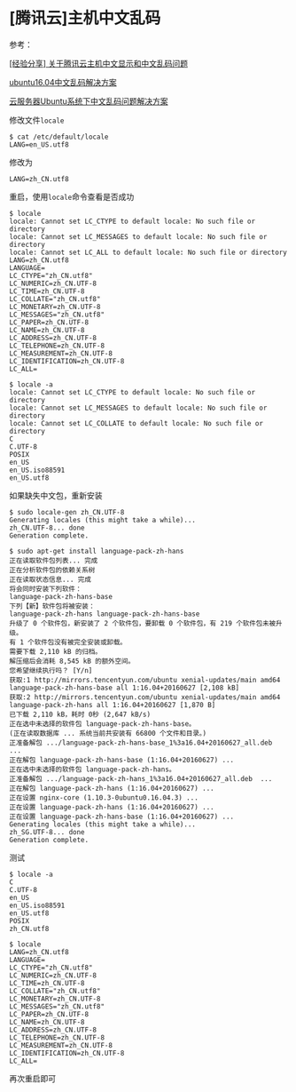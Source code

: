 
# [腾讯云]主机中文乱码

参考：

[[经验分享] 关于腾讯云主机中文显示和中文乱码问题](http://bbs.qcloud.com/thread-25524-1-1.html)

[ubuntu16.04中文乱码解决方案](https://blog.csdn.net/qiqiaiairen/article/details/51493822)

[云服务器Ubuntu系统下中文乱码问题解决方案](https://blog.csdn.net/zhoucheng05_13/article/details/53375161)

修改文件`locale`
    
    $ cat /etc/default/locale
    LANG=en_US.utf8

修改为

    LANG=zh_CN.utf8

重启，使用`locale`命令查看是否成功

    $ locale  
    locale: Cannot set LC_CTYPE to default locale: No such file or directory
    locale: Cannot set LC_MESSAGES to default locale: No such file or directory
    locale: Cannot set LC_ALL to default locale: No such file or directory
    LANG=zh_CN.utf8
    LANGUAGE=
    LC_CTYPE="zh_CN.utf8"
    LC_NUMERIC=zh_CN.UTF-8
    LC_TIME=zh_CN.UTF-8
    LC_COLLATE="zh_CN.utf8"
    LC_MONETARY=zh_CN.UTF-8
    LC_MESSAGES="zh_CN.utf8"
    LC_PAPER=zh_CN.UTF-8
    LC_NAME=zh_CN.UTF-8
    LC_ADDRESS=zh_CN.UTF-8
    LC_TELEPHONE=zh_CN.UTF-8
    LC_MEASUREMENT=zh_CN.UTF-8
    LC_IDENTIFICATION=zh_CN.UTF-8
    LC_ALL=

    $ locale -a
    locale: Cannot set LC_CTYPE to default locale: No such file or directory
    locale: Cannot set LC_MESSAGES to default locale: No such file or directory
    locale: Cannot set LC_COLLATE to default locale: No such file or directory
    C
    C.UTF-8
    POSIX
    en_US
    en_US.iso88591
    en_US.utf8

如果缺失中文包，重新安装

    $ sudo locale-gen zh_CN.UTF-8
    Generating locales (this might take a while)...
    zh_CN.UTF-8... done
    Generation complete.

    $ sudo apt-get install language-pack-zh-hans
    正在读取软件包列表... 完成
    正在分析软件包的依赖关系树       
    正在读取状态信息... 完成       
    将会同时安装下列软件：
    language-pack-zh-hans-base
    下列【新】软件包将被安装：
    language-pack-zh-hans language-pack-zh-hans-base
    升级了 0 个软件包，新安装了 2 个软件包，要卸载 0 个软件包，有 219 个软件包未被升级。
    有 1 个软件包没有被完全安装或卸载。
    需要下载 2,110 kB 的归档。
    解压缩后会消耗 8,545 kB 的额外空间。
    您希望继续执行吗？ [Y/n] 
    获取:1 http://mirrors.tencentyun.com/ubuntu xenial-updates/main amd64 language-pack-zh-hans-base all 1:16.04+20160627 [2,108 kB]
    获取:2 http://mirrors.tencentyun.com/ubuntu xenial-updates/main amd64 language-pack-zh-hans all 1:16.04+20160627 [1,870 B]
    已下载 2,110 kB，耗时 0秒 (2,647 kB/s)      
    正在选中未选择的软件包 language-pack-zh-hans-base。
    (正在读取数据库 ... 系统当前共安装有 66800 个文件和目录。)
    正准备解包 .../language-pack-zh-hans-base_1%3a16.04+20160627_all.deb  ...
    正在解包 language-pack-zh-hans-base (1:16.04+20160627) ...
    正在选中未选择的软件包 language-pack-zh-hans。
    正准备解包 .../language-pack-zh-hans_1%3a16.04+20160627_all.deb  ...
    正在解包 language-pack-zh-hans (1:16.04+20160627) ...
    正在设置 nginx-core (1.10.3-0ubuntu0.16.04.3) ...
    正在设置 language-pack-zh-hans (1:16.04+20160627) ...
    正在设置 language-pack-zh-hans-base (1:16.04+20160627) ...
    Generating locales (this might take a while)...
    zh_SG.UTF-8... done
    Generation complete.

测试

    $ locale -a
    C
    C.UTF-8
    en_US
    en_US.iso88591
    en_US.utf8
    POSIX
    zh_CN.utf8

    $ locale
    LANG=zh_CN.utf8
    LANGUAGE=
    LC_CTYPE="zh_CN.utf8"
    LC_NUMERIC=zh_CN.UTF-8
    LC_TIME=zh_CN.UTF-8
    LC_COLLATE="zh_CN.utf8"
    LC_MONETARY=zh_CN.UTF-8
    LC_MESSAGES="zh_CN.utf8"
    LC_PAPER=zh_CN.UTF-8
    LC_NAME=zh_CN.UTF-8
    LC_ADDRESS=zh_CN.UTF-8
    LC_TELEPHONE=zh_CN.UTF-8
    LC_MEASUREMENT=zh_CN.UTF-8
    LC_IDENTIFICATION=zh_CN.UTF-8
    LC_ALL=

再次重启即可